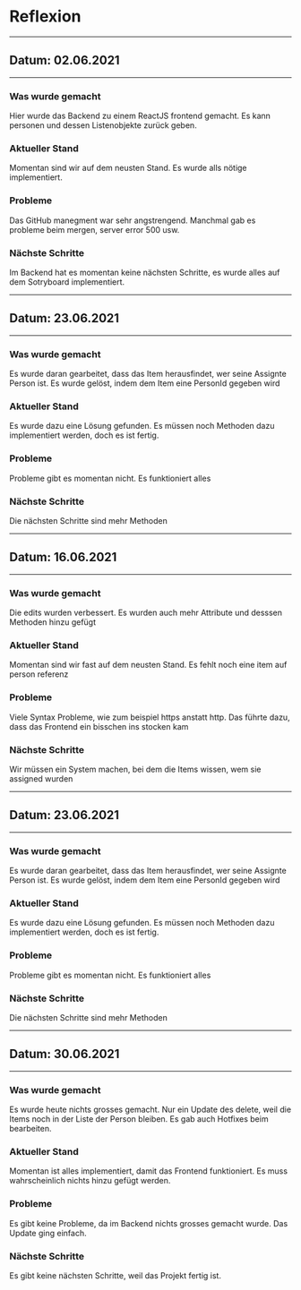 # Reflexion

- - - -
## Datum: 02.06.2021
- - - -
### Was wurde gemacht
Hier wurde das Backend zu einem ReactJS frontend gemacht. Es kann personen und dessen Listenobjekte zurück geben.

### Aktueller Stand
Momentan sind wir auf dem neusten Stand. Es wurde alls nötige implementiert.

### Probleme
Das GitHub manegment war sehr angstrengend. Manchmal gab es probleme beim mergen, server error 500 usw.

### Nächste Schritte
Im Backend hat es momentan keine nächsten Schritte, es wurde alles auf dem Sotryboard implementiert.

- - - -
## Datum: 23.06.2021
- - - -
### Was wurde gemacht
Es wurde daran gearbeitet, dass das Item herausfindet, wer seine Assignte Person ist. Es wurde gelöst, indem dem Item eine PersonId gegeben wird

### Aktueller Stand
Es wurde dazu eine Lösung gefunden. Es müssen noch Methoden dazu implementiert werden, doch es ist fertig.

### Probleme
Probleme gibt es momentan nicht. Es funktioniert alles

### Nächste Schritte
Die nächsten Schritte sind mehr Methoden

- - - -
## Datum: 16.06.2021
- - - -
### Was wurde gemacht
Die edits wurden verbessert. Es wurden auch mehr Attribute und desssen Methoden hinzu gefügt

### Aktueller Stand
Momentan sind wir fast auf dem neusten Stand. Es fehlt noch eine item auf person referenz

### Probleme
Viele Syntax Probleme, wie zum beispiel https anstatt http. Das führte dazu, dass das Frontend ein bisschen ins stocken kam

### Nächste Schritte
Wir müssen ein System machen, bei dem die Items wissen, wem sie assigned wurden

- - - -
## Datum: 23.06.2021
- - - -
### Was wurde gemacht
Es wurde daran gearbeitet, dass das Item herausfindet, wer seine Assignte Person ist. Es wurde gelöst, indem dem Item eine PersonId gegeben wird

### Aktueller Stand
Es wurde dazu eine Lösung gefunden. Es müssen noch Methoden dazu implementiert werden, doch es ist fertig.

### Probleme
Probleme gibt es momentan nicht. Es funktioniert alles

### Nächste Schritte
Die nächsten Schritte sind mehr Methoden

- - - -
## Datum: 30.06.2021
- - - -
### Was wurde gemacht
Es wurde heute nichts grosses gemacht. Nur ein Update des delete, weil die Items noch in der Liste der Person bleiben. Es gab auch Hotfixes beim bearbeiten.

### Aktueller Stand
Momentan ist alles implementiert, damit das Frontend funktioniert. Es muss wahrscheinlich nichts hinzu gefügt werden. 

### Probleme
Es gibt keine Probleme, da im Backend nichts grosses gemacht wurde. Das Update ging einfach.

### Nächste Schritte
Es gibt keine nächsten Schritte, weil das Projekt fertig ist. 
